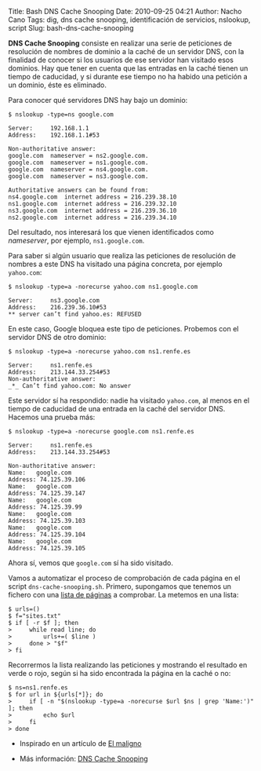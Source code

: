 Title: Bash DNS Cache Snooping
Date: 2010-09-25 04:21
Author: Nacho Cano
Tags: dig, dns cache snooping, identificación de servicios, nslookup, script
Slug: bash-dns-cache-snooping

__DNS Cache Snooping__ consiste en realizar una serie de peticiones de
resolución de nombres de dominio a la caché de un servidor DNS, con la
finalidad de conocer si los usuarios de ese servidor han visitado esos
dominios. Hay que tener en cuenta que las entradas en la caché tienen un
tiempo de caducidad, y si durante ese tiempo no ha habido una petición a
un dominio, éste es eliminado.

Para conocer qué servidores DNS hay bajo un dominio:

    $ nslookup -type=ns google.com

    Server:     192.168.1.1
    Address:    192.168.1.1#53

    Non-authoritative answer:
    google.com  nameserver = ns2.google.com.
    google.com  nameserver = ns1.google.com.
    google.com  nameserver = ns4.google.com.
    google.com  nameserver = ns3.google.com.

    Authoritative answers can be found from:
    ns4.google.com  internet address = 216.239.38.10
    ns1.google.com  internet address = 216.239.32.10
    ns3.google.com  internet address = 216.239.36.10
    ns2.google.com  internet address = 216.239.34.10

Del resultado, nos interesará los que vienen identificados como
_nameserver_, por ejemplo, `ns1.google.com`.

Para saber si algún usuario que realiza las peticiones de resolución de
nombres a este DNS ha visitado una página concreta, por ejemplo
`yahoo.com`:

    $ nslookup -type=a -norecurse yahoo.com ns1.google.com

    Server:     ns3.google.com
    Address:    216.239.36.10#53
    ** server can’t find yahoo.es: REFUSED

En este caso, Google bloquea este tipo de peticiones. Probemos con el
servidor DNS de otro dominio:

    $ nslookup -type=a -norecurse yahoo.com ns1.renfe.es

    Server:     ns1.renfe.es
    Address:    213.144.33.254#53
    Non-authoritative answer:
    _*_ Can’t find yahoo.com: No answer

Este servidor sí ha respondido: nadie ha visitado `yahoo.com`, al menos
en el tiempo de caducidad de una entrada en la caché del servidor DNS.
Hacemos una prueba más:

    $ nslookup -type=a -norecurse google.com ns1.renfe.es

    Server:     ns1.renfe.es
    Address:    213.144.33.254#53

    Non-authoritative answer:
    Name:   google.com
    Address: 74.125.39.106
    Name:   google.com
    Address: 74.125.39.147
    Name:   google.com
    Address: 74.125.39.99
    Name:   google.com
    Address: 74.125.39.103
    Name:   google.com
    Address: 74.125.39.104
    Name:   google.com
    Address: 74.125.39.105

Ahora sí, vemos que `google.com` sí ha sido visitado.

Vamos a automatizar el proceso de comprobación de cada página en el
script `dns-cache-snooping.sh`. Primero, supongamos que tenemos un
fichero con una [lista de páginas][] a comprobar. La metemos en una
lista:

    $ urls=()
    $ f="sites.txt"
    $ if [ -r $f ]; then
    >     while read line; do
    >         urls+=( $line )
    >     done > "$f"
    > fi

Recorrermos la lista realizando las peticiones y mostrando el resultado
en verde o rojo, según si ha sido encontrada la página en la caché o no:

    $ ns=ns1.renfe.es
    $ for url in ${urls[*]}; do
    >     if [ -n "$(nslookup -type=a -norecurse $url $ns | grep 'Name:')" ]; then
    >         echo $url
    >     fi
    > done

- Inspirado en un artículo de [El maligno][]
- Más información: [DNS Cache Snooping][]

  [lista de páginas]: http://terminus.ignaciocano.com/wp-uploads/linked/sites.txt
    "lista de páginas"
  [El maligno]: http://elladodelmal.blogspot.com/2010/07/foca-dns-cache-snooper.html
    "El maligno"
  [DNS Cache Snooping]: http://www.rootsecure.net/content/downloads/pdf/dns_cache_snooping.pdf
    "DNS Cache Snooping"
